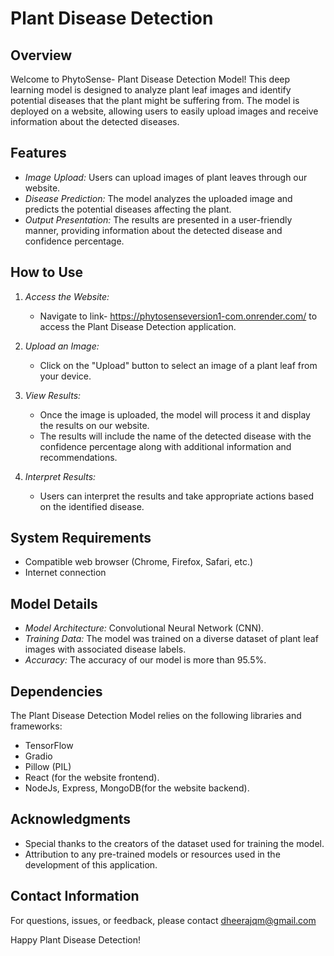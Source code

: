 # Plant Disease Detection 

## Overview

Welcome to PhytoSense- Plant Disease Detection Model! This deep learning model is designed to analyze plant leaf images and identify potential diseases that the plant might be suffering from. The model is deployed on a website, allowing users to easily upload images and receive information about the detected diseases.

## Features

- *Image Upload:* Users can upload images of plant leaves through our website.
- *Disease Prediction:* The model analyzes the uploaded image and predicts the potential diseases affecting the plant.
- *Output Presentation:* The results are presented in a user-friendly manner, providing information about the detected disease and confidence percentage.

## How to Use

1. *Access the Website:*
   - Navigate to link- https://phytosenseversion1-com.onrender.com/  to access the Plant Disease Detection application.

2. *Upload an Image:*
   - Click on the "Upload" button to select an image of a plant leaf from your device.

3. *View Results:*
   - Once the image is uploaded, the model will process it and display the results on our website.
   - The results will include the name of the detected disease with the confidence percentage along with additional information and recommendations.

4. *Interpret Results:*
   - Users can interpret the results and take appropriate actions based on the identified disease.

## System Requirements

- Compatible web browser (Chrome, Firefox, Safari, etc.)
- Internet connection

## Model Details

- *Model Architecture:*  Convolutional Neural Network (CNN).
- *Training Data:* The model was trained on a diverse dataset of plant leaf images with associated disease labels.
- *Accuracy:* The accuracy of our model is more than 95.5%.
## Dependencies

The Plant Disease Detection Model relies on the following libraries and frameworks:

- TensorFlow
- Gradio
- Pillow (PIL)
- React (for the website frontend).
- NodeJs, Express, MongoDB(for the website backend).


## Acknowledgments

- Special thanks to the creators of the dataset used for training the model.
- Attribution to any pre-trained models or resources used in the development of this application.

## Contact Information

For questions, issues, or feedback, please contact dheerajqm@gmail.com

Happy Plant Disease Detection!
